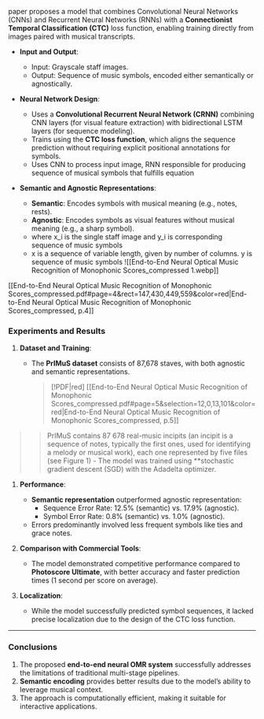 paper proposes a model that combines Convolutional Neural Networks (CNNs) and Recurrent Neural Networks (RNNs) with a **Connectionist Temporal Classification (CTC)** loss function, enabling training directly from images paired with musical transcripts.

- **Input and Output**:
    - Input: Grayscale staff images.
    - Output: Sequence of music symbols, encoded either semantically or agnostically.
- **Neural Network Design**:
    
    - Uses a **Convolutional Recurrent Neural Network (CRNN)** combining CNN layers (for visual feature extraction) with bidirectional LSTM layers (for sequence modeling).
    - Trains using the **CTC loss function**, which aligns the sequence prediction without requiring explicit positional annotations for symbols.
    - Uses CNN to process input image, RNN responsible for producing sequence of musical symbols that fulfills equation 
    
- **Semantic and Agnostic Representations**:
    
    - **Semantic**: Encodes symbols with musical meaning (e.g., notes, rests).
    - **Agnostic**: Encodes symbols as visual features without musical meaning (e.g., a sharp symbol).
    -  where x_i is the single staff image and y_i is corresponding sequence of music symbols
    - x is a sequence of variable length, given by number of columns. y is sequence of music symbols
![[End-to-End Neural Optical Music Recognition of Monophonic Scores_compressed 1.webp]]

[[End-to-End Neural Optical Music Recognition of Monophonic Scores_compressed.pdf#page=4&rect=147,430,449,559&color=red|End-to-End Neural Optical Music Recognition of Monophonic Scores_compressed, p.4]]
### **Experiments and Results**

1. **Dataset and Training**:
    
    - The **PrIMuS dataset** consists of 87,678 staves, with both agnostic and semantic representations. 
	    > [!PDF|red] [[End-to-End Neural Optical Music Recognition of Monophonic Scores_compressed.pdf#page=5&selection=12,0,13,101&color=red|End-to-End Neural Optical Music Recognition of Monophonic Scores_compressed, p.5]]
> > PrIMuS contains 87 678 real-music incipits (an incipit is a sequence of notes, typically the first ones, used for identifying a melody or musical work), each one represented by five files (see Figure 1)
    - The model was trained using **stochastic gradient descent (SGD) with the Adadelta optimizer.
    
1. **Performance**:
    
    - **Semantic representation** outperformed agnostic representation:
        - Sequence Error Rate: 12.5% (semantic) vs. 17.9% (agnostic).
        - Symbol Error Rate: 0.8% (semantic) vs. 1.0% (agnostic).
    - Errors predominantly involved less frequent symbols like ties and grace notes.
3. **Comparison with Commercial Tools**:
    
    - The model demonstrated competitive performance compared to **Photoscore Ultimate**, with better accuracy and faster prediction times (1 second per score on average).
4. **Localization**:
    
    - While the model successfully predicted symbol sequences, it lacked precise localization due to the design of the CTC loss function.

---

### **Conclusions**

1. The proposed **end-to-end neural OMR system** successfully addresses the limitations of traditional multi-stage pipelines.
2. **Semantic encoding** provides better results due to the model’s ability to leverage musical context.
3. The approach is computationally efficient, making it suitable for interactive applications.